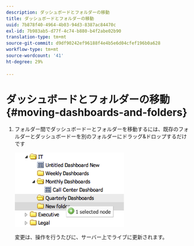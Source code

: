 ```yaml
---
description: ダッシュボードとフォルダーの移動
title: ダッシュボードとフォルダーの移動
uuid: 7b878f40-4964-4b03-94d3-8387ac84470c
exl-id: 7b983ab5-d77f-4c74-b880-b4f2abe02b90
translation-type: tm+mt
source-git-commit: d9df90242ef96188f4e4b5e6d04cfef196b0a628
workflow-type: tm+mt
source-wordcount: '41'
ht-degree: 29%

---
```


# ダッシュボードとフォルダーの移動{#moving-dashboards-and-folders}

1. フォルダー間でダッシュボードーとフォルダーを移動するには、既存のフォルダーとダッシュボードーを別のフォルダーにドラッグ&amp;ドロップするだけです

   ![](assets/move_folder.png)

   変更は、操作を行うたびに、サーバー上でライブに更新されます。
